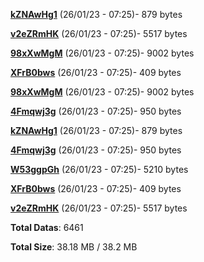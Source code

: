 [**kZNAwHg1**](/data/kZNAwHg1.txt) (26/01/23 - 07:25)- 879 bytes

[**v2eZRmHK**](/data/v2eZRmHK.txt) (26/01/23 - 07:25)- 5517 bytes

[**98xXwMgM**](/data/98xXwMgM.txt) (26/01/23 - 07:25)- 9002 bytes

[**XFrB0bws**](/data/XFrB0bws.txt) (26/01/23 - 07:25)- 409 bytes

[**98xXwMgM**](/data/98xXwMgM.txt) (26/01/23 - 07:25)- 9002 bytes

[**4Fmqwj3g**](/data/4Fmqwj3g.txt) (26/01/23 - 07:25)- 950 bytes

[**kZNAwHg1**](/data/kZNAwHg1.txt) (26/01/23 - 07:25)- 879 bytes

[**4Fmqwj3g**](/data/4Fmqwj3g.txt) (26/01/23 - 07:25)- 950 bytes

[**W53ggpGh**](/data/W53ggpGh.txt) (26/01/23 - 07:25)- 5210 bytes

[**XFrB0bws**](/data/XFrB0bws.txt) (26/01/23 - 07:25)- 409 bytes

[**v2eZRmHK**](/data/v2eZRmHK.txt) (26/01/23 - 07:25)- 5517 bytes

**Total Datas**: 6461

**Total Size**: 38.18 MB / 38.2 MB